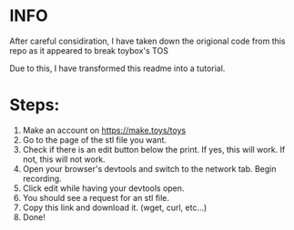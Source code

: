 # INFO
After careful considiration, I have taken down the origional code from this repo as it appeared to break toybox's TOS

Due to this, I have transformed this readme into a tutorial.

# Steps:
1. Make an account on https://make.toys/toys
2. Go to the page of the stl file you want.
3. Check if there is an edit button below the print. If yes, this will work. If not, this will not work.
4. Open your browser's devtools and switch to the network tab. Begin recording.
5. Click edit while having your devtools open.
6. You should see a request for an stl file.
7. Copy this link and download it. (wget, curl, etc...)
8. Done!
